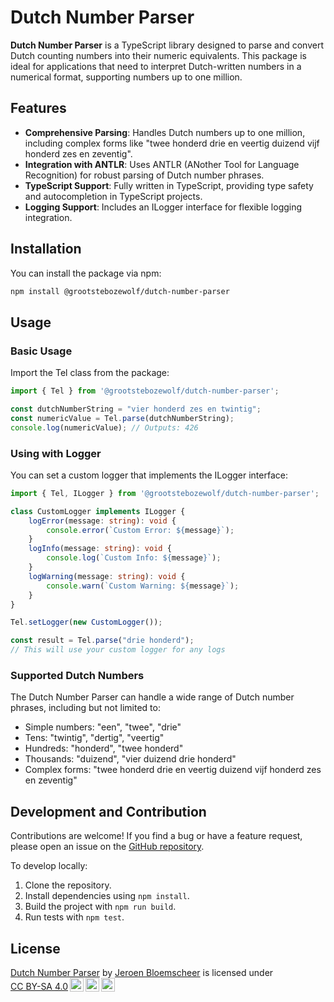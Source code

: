 # Dutch Number Parser

**Dutch Number Parser** is a TypeScript library designed to parse and convert Dutch counting numbers into their numeric equivalents. This package is ideal for applications that need to interpret Dutch-written numbers in a numerical format, supporting numbers up to one million.

## Features

- **Comprehensive Parsing**: Handles Dutch numbers up to one million, including complex forms like "twee honderd drie en veertig duizend vijf honderd zes en zeventig".
- **Integration with ANTLR**: Uses ANTLR (ANother Tool for Language Recognition) for robust parsing of Dutch number phrases.
- **TypeScript Support**: Fully written in TypeScript, providing type safety and autocompletion in TypeScript projects.
- **Logging Support**: Includes an ILogger interface for flexible logging integration.

## Installation

You can install the package via npm:

```bash
npm install @grootstebozewolf/dutch-number-parser
```

## Usage

### Basic Usage

Import the Tel class from the package:

```typescript
import { Tel } from '@grootstebozewolf/dutch-number-parser';

const dutchNumberString = "vier honderd zes en twintig";
const numericValue = Tel.parse(dutchNumberString);
console.log(numericValue); // Outputs: 426
```

### Using with Logger

You can set a custom logger that implements the ILogger interface:

```typescript
import { Tel, ILogger } from '@grootstebozewolf/dutch-number-parser';

class CustomLogger implements ILogger {
    logError(message: string): void {
        console.error(`Custom Error: ${message}`);
    }
    logInfo(message: string): void {
        console.log(`Custom Info: ${message}`);
    }
    logWarning(message: string): void {
        console.warn(`Custom Warning: ${message}`);
    }
}

Tel.setLogger(new CustomLogger());

const result = Tel.parse("drie honderd");
// This will use your custom logger for any logs
```

### Supported Dutch Numbers

The Dutch Number Parser can handle a wide range of Dutch number phrases, including but not limited to:

- Simple numbers: "een", "twee", "drie"
- Tens: "twintig", "dertig", "veertig"
- Hundreds: "honderd", "twee honderd"
- Thousands: "duizend", "vier duizend drie honderd"
- Complex forms: "twee honderd drie en veertig duizend vijf honderd zes en zeventig"

## Development and Contribution

Contributions are welcome! If you find a bug or have a feature request, please open an issue on the [GitHub repository](https://github.com/grootstebozewolf/dutch-number-parser).

To develop locally:

1. Clone the repository.
2. Install dependencies using `npm install`.
3. Build the project with `npm run build`.
4. Run tests with `npm test`.

## License

<p xmlns:cc="http://creativecommons.org/ns#" xmlns:dct="http://purl.org/dc/terms/"><a property="dct:title" rel="cc:attributionURL" href="https://github.com/grootstebozewolf/dutch-number-parser">Dutch Number Parser</a> by <a rel="cc:attributionURL dct:creator" property="cc:attributionName" href="https://github.com/grootstebozewolf">Jeroen Bloemscheer</a> is licensed under <a href="https://creativecommons.org/licenses/by-sa/4.0/?ref=chooser-v1" target="_blank" rel="license noopener noreferrer" style="display:inline-block;">CC BY-SA 4.0<img style="height:22px!important;margin-left:3px;vertical-align:text-bottom;" src="https://mirrors.creativecommons.org/presskit/icons/cc.svg?ref=chooser-v1" alt=""><img style="height:22px!important;margin-left:3px;vertical-align:text-bottom;" src="https://mirrors.creativecommons.org/presskit/icons/by.svg?ref=chooser-v1" alt=""><img style="height:22px!important;margin-left:3px;vertical-align:text-bottom;" src="https://mirrors.creativecommons.org/presskit/icons/sa.svg?ref=chooser-v1" alt=""></a></p>
